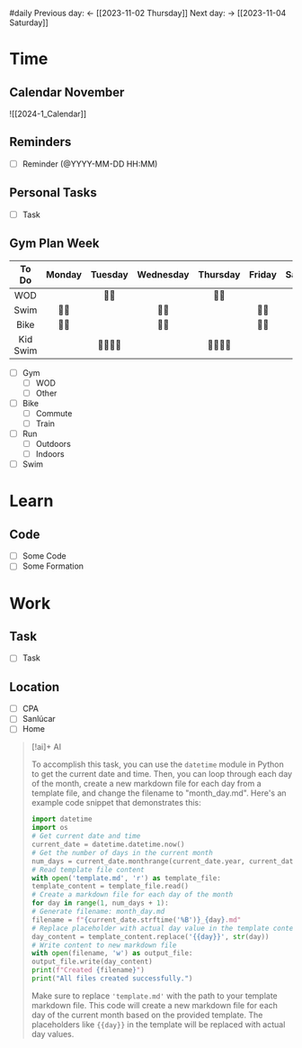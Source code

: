 #daily
Previous day: <-
[[2023-11-02 Thursday]]
Next day: ->
[[2023-11-04 Saturday]]
# Time
## Calendar November
![[2024-1_Calendar]]
## Reminders
- [ ] Reminder (@YYYY-MM-DD HH:MM)
## Personal Tasks
- [ ] Task

## Gym Plan Week 

|  To Do   | Monday |  Tuesday  | Wednesday | Thursday  | Friday | Saturday | Sunday |
|:--------:|:------:|:---------:|:---------:|:---------:|:------:|:--------:|:------:|
|   WOD    |        |   🏋️‍♂️   |           |   🏋️‍♂️   |        |  🏋️‍♂️   |        |
|   Swim   | 🏊‍♀️  |           |   🏊‍♀️   |           | 🏊‍♀️  |  🏊‍♀️   |        |
|   Bike   | 🚴‍♂️  |           |   🚴‍♂️   |           | 🚴‍♂️  |  🚴‍♂️   | 🚴‍♂️  |
| Kid Swim |        | 🏊‍♀️👼👼 |           | 🏊‍♀️👼👼 |        |          |        |

- [ ] Gym
	- [ ] WOD
	- [ ] Other
- [ ] Bike 
	- [ ] Commute
	- [ ] Train
- [ ] Run
	- [ ] Outdoors
	- [ ] Indoors
- [ ] Swim 

# Learn
## Code

- [ ] Some Code
- [ ] Some Formation

# Work
## Task
- [ ] Task
 
## Location
- [ ] CPA
- [ ] Sanlúcar
- [ ] Home

> [!ai]+ AI
>
> To accomplish this task, you can use the `datetime` module in Python to get the current date and time. Then, you can loop through each day of the month, create a new markdown file for each day from a template file, and change the filename to "month_day.md". Here's an example code snippet that demonstrates this:
> ```python
> import datetime
> import os
> # Get current date and time
> current_date = datetime.datetime.now()
> # Get the number of days in the current month
> num_days = current_date.monthrange(current_date.year, current_date.month)[1]
> # Read template file content
> with open('template.md', 'r') as template_file:
> template_content = template_file.read()
> # Create a markdown file for each day of the month
> for day in range(1, num_days + 1):
> # Generate filename: month_day.md
> filename = f"{current_date.strftime('%B')}_{day}.md"
> # Replace placeholder with actual day value in the template content
> day_content = template_content.replace('{{day}}', str(day))
> # Write content to new markdown file
> with open(filename, 'w') as output_file:
> output_file.write(day_content)
> print(f"Created {filename}")
> print("All files created successfully.")
> ```
> Make sure to replace `'template.md'` with the path to your template markdown file. This code will create a new markdown file for each day of the current month based on the provided template. The placeholders like `{{day}}` in the template will be replaced with actual day values.


